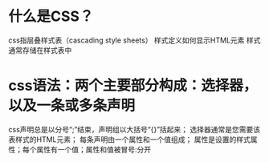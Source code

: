 # 什么是CSS？
css指层叠样式表（cascading style sheets）
样式定义如何显示HTML元素
样式通常存储在样式表中

# css语法：两个主要部分构成：选择器，以及一条或多条声明

css声明总是以分号“;”结束，声明组以大括号“{}”括起来；
选择器通常是您需要该表样式的HTML元素；
每条声明由一个属性和一个值组成；
属性是设置的样式属性；每个属性有一个值；属性和值被冒号:分开